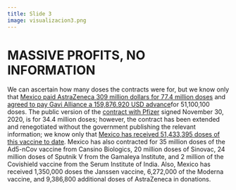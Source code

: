 ```yaml
---
title: Slide 3
image: visualizacion3.png
---
```


# MASSIVE PROFITS, NO INFORMATION

We can ascertain how many doses the contracts were for, but we know only that [Mexico paid AstraZeneca 309 million dollars for 77.4 million doses](https://poderlatam.org/2021/01/astrazeneca-vende-vacunas-a-mexico-por-309-millones-de-dolares/) and [agreed to pay Gavi Alliance a 159,876,920 USD advance](https://poderlatam.org/2021/04/mas-sobre-la-compra-de-vacunas-en-mexico/)for 51,100,100 doses. The public version of the [contract with Pfizer](https://transparencia.sre.gob.mx/gestion-diplomatica-vacunas-covid-documentos/83-pfizer) signed November 30, 2020, is for 34.4 million doses; however, the contract has been extended and renegotiated without the government publishing the relevant information; we know only that [Mexico has received 51,433,395 doses of this vaccine to date](https://transparencia.sre.gob.mx/gestion-diplomatica-vacunas-covid/). Mexico has also contracted for 35 million doses of the Ad5-nCov vaccine from Cansino Biologics, 20 million doses of Sinovac, 24 million doses of Sputnik V from the Gamaleya Institute, and 2 million of the Covishield vaccine from the Serum Institute of India. Also, Mexico has received 1,350,000 doses the Janssen vaccine, 6,272,000 of the Moderna vaccine, and 9,386,800 additional doses of AstraZeneca in donations.
